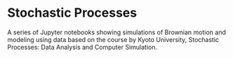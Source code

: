 # Stochastic Processes
A series of Jupyter notebooks showing simulations of Brownian motion and modeling using data based on the course by Kyoto University, Stochastic Processes: Data Analysis and Computer Simulation.
